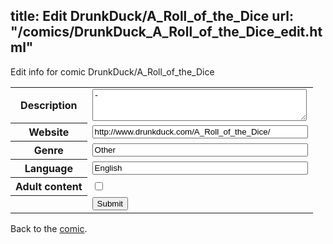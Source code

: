title: Edit DrunkDuck/A_Roll_of_the_Dice
url: "/comics/DrunkDuck_A_Roll_of_the_Dice_edit.html"
---
Edit info for comic DrunkDuck/A_Roll_of_the_Dice

<form name="comic" action="http://gaepostmail.appspot.com/comic/" method="post">
<table class="comicinfo">
<tr>
<th>Description</th><td><textarea name="description" cols="40" rows="3">-</textarea></td>
</tr>
<tr>
<th>Website</th><td><input type="text" name="url" value="http://www.drunkduck.com/A_Roll_of_the_Dice/" size="40"/></td>
</tr>
<tr>
<th>Genre</th><td><input type="text" name="genre" value="Other" size="40"/></td>
</tr>
<tr>
<th>Language</th><td><input type="text" name="language" value="English" size="40"/></td>
</tr>
<tr>
<th>Adult content</th><td><input type="checkbox" name="adult" value="adult" /></td>
</tr>
<tr>
<th></th><td>
<input type="hidden" name="comic" value="DrunkDuck_A_Roll_of_the_Dice" />
<input type="submit" name="submit" value="Submit" />
</td>
</tr>
</table>
</form>

Back to the [comic](DrunkDuck_A_Roll_of_the_Dice.html).
